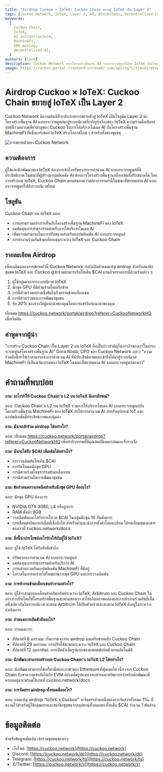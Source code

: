 ```yaml
---
title: "Airdrop Cuckoo × IoTeX: Cuckoo Chain ขยายสู่ IoTeX เป็น Layer 2"
tags: [Cuckoo Network, IoTeX, Layer 2, AI, Blockchain, Decentralized Computing]
keywords:
  [
    Cuckoo Chain,
    IoTeX,
    AI infrastructure,
    MachineFi,
    GPU mining,
    decentralized AI,
  ]
authors: [lark]
description: Cuckoo Network ขยายโครงสร้างพื้นฐาน AI แบบกระจายศูนย์ไปยัง IoTeX เป็นโซลูชัน Layer 2 โดยผสานรวมกับระบบนิเวศ MachineFi ของ IoTeX เพื่อเสนอการคำนวณ AI ที่ปรับขนาดได้และการทำงานร่วมกันข้ามบล็อกเชน ค้นพบประโยชน์สำหรับนักพัฒนา นักขุด และผู้ใช้ IoTeX และเรียนรู้วิธีเข้าร่วม airdrop โทเค็น $CAI
image: https://cuckoo-portal-frontend.onrender.com/api/og?title=Airdrop%20Cuckoo%20%C3%97%20IoTeX:%20Cuckoo%20Chain%20%E0%B8%82%E0%B8%A2%E0%B8%B2%E0%B8%A2%E0%B8%AA%E0%B8%B9%E0%B9%88%20IoTeX%20%E0%B9%80%E0%B8%9B%E0%B9%87%E0%B8%99%20Layer%202
---
```


# Airdrop Cuckoo × IoTeX: Cuckoo Chain ขยายสู่ IoTeX เป็น Layer 2

Cuckoo Network มีความยินดีที่จะประกาศการขยายตัวสู่ IoTeX เป็นโซลูชัน Layer 2 นำโครงสร้างพื้นฐาน AI แบบกระจายศูนย์มาสู่ระบบนิเวศที่เจริญรุ่งเรืองของ IoTeX ความร่วมมือเชิงกลยุทธ์นี้รวมความเชี่ยวชาญของ Cuckoo ในการให้บริการโมเดล AI กับโครงสร้างพื้นฐาน MachineFi ที่แข็งแกร่งของ IoTeX สร้างโอกาสใหม่ ๆ สำหรับทั้งสองชุมชน

![การขยายตัวของ Cuckoo Network](https://cuckoo-portal-frontend.onrender.com/api/og?title=Airdrop%20Cuckoo%20%C3%97%20IoTeX:%20Cuckoo%20Chain%20%E0%B8%82%E0%B8%A2%E0%B8%B2%E0%B8%A2%E0%B8%AA%E0%B8%B9%E0%B9%88%20IoTeX%20%E0%B9%80%E0%B8%9B%E0%B9%87%E0%B8%99%20Layer%202)

## **ความต้องการ**

ผู้ใช้และนักพัฒนาของ IoTeX ต้องการเข้าถึงทรัพยากรการคำนวณ AI แบบกระจายศูนย์ที่มีประสิทธิภาพ ในขณะที่ผู้สร้างแอปพลิเคชัน AI ต้องการโครงสร้างพื้นฐานบล็อกเชนที่ปรับขนาดได้ โดยการสร้างบน IoTeX, Cuckoo Chain ตอบสนองความต้องการเหล่านี้ในขณะที่ขยายตลาด AI แบบกระจายศูนย์ไปยังระบบนิเวศใหม่

## **โซลูชัน**

Cuckoo Chain บน IoTeX มอบ:

- การผสานรวมอย่างราบรื่นกับโครงสร้างพื้นฐาน MachineFi ของ IoTeX
- ลดต้นทุนการทำธุรกรรมสำหรับการให้บริการโมเดล AI
- เพิ่มความสามารถในการปรับขนาดสำหรับแอปพลิเคชัน AI แบบกระจายศูนย์
- การทำงานร่วมกันข้ามบล็อกเชนระหว่าง IoTeX และ Cuckoo Chain

## **รายละเอียด Airdrop**

เพื่อเฉลิมฉลองการขยายตัวนี้ Cuckoo Network กำลังเปิดตัวแคมเปญ airdrop สำหรับสมาชิกชุมชน IoTeX และ Cuckoo ผู้เข้าร่วมสามารถรับโทเค็น $CAI ผ่านกิจกรรมการมีส่วนร่วมต่าง ๆ:

1. ผู้ใช้กลุ่มแรกจากระบบนิเวศ IoTeX
2. นักขุด GPU ที่มีส่วนร่วมในเครือข่าย
3. การมีส่วนร่วมอย่างแข็งขันในกิจกรรมข้ามบล็อกเชน
4. การมีส่วนร่วมและการพัฒนาชุมชน
5. รับ _30%_ ของรางวัลผู้แนะนำของคุณโดยการแชร์ลิงก์แนะนำของคุณ

เยี่ยมชม https://cuckoo.network/portal/airdrop?referer=CuckooNetworkHQ เพื่อเริ่มต้น

## **คำพูดจากผู้นำ**

"การสร้าง Cuckoo Chain เป็น Layer 2 บน IoTeX ถือเป็นก้าวสำคัญในภารกิจของเราในการกระจายศูนย์โครงสร้างพื้นฐาน AI" Dora Noda, CPO ของ Cuckoo Network กล่าว "ความร่วมมือนี้ทำให้เราสามารถนำการคำนวณ AI ที่มีประสิทธิภาพและเข้าถึงได้มาสู่ระบบนิเวศ MachineFi ที่เป็นนวัตกรรมของ IoTeX ในขณะที่ขยายตลาด AI แบบกระจายศูนย์ของเรา"

# **คำถามที่พบบ่อย**

**ถาม: อะไรทำให้ Cuckoo Chain's L2 บน IoTeX มีเอกลักษณ์?**

ตอบ: Cuckoo Chain's L2 บน IoTeX รวมการให้บริการโมเดล AI แบบกระจายศูนย์กับโครงสร้างพื้นฐาน MachineFi ของ IoTeX ทำให้การคำนวณ AI สำหรับอุปกรณ์ IoT และแอปพลิเคชันมีประสิทธิภาพและคุ้มค่า

**ถาม: ฉันจะเข้าร่วม airdrop ได้อย่างไร?**

ตอบ: เยี่ยมชม https://cuckoo.network/portal/airdrop?referer=CuckooNetworkHQ เพื่อทำกิจกรรมที่มีคุณสมบัติเหมาะสมและรับรางวัล

**ถาม: ฉันจะได้รับ $CAI เพิ่มเติมได้อย่างไร?**

- การวางเดิมพันโทเค็น $CAI
- การรันโหนดนักขุด GPU
- การมีส่วนร่วมในธุรกรรมข้ามบล็อกเชน
- การมีส่วนร่วมในการพัฒนาชุมชน

**ถาม: ข้อกำหนดทางเทคนิคสำหรับนักขุด GPU คืออะไร?**

ตอบ: นักขุด GPU ต้องการ:

- NVIDIA GTX 3080, L4 หรือสูงกว่า
- RAM ขั้นต่ำ 8GB
- วางเดิมพันและได้รับการโหวต $CAI ในกลุ่มนักขุด 10 อันดับแรก
- การเชื่อมต่ออินเทอร์เน็ตที่เชื่อถือได้ สำหรับคำแนะนำการตั้งค่าโดยละเอียด โปรดเยี่ยมชมเอกสารของเราที่ cuckoo.network/docs

**ถาม: สิ่งนี้นำประโยชน์อะไรบ้างให้กับผู้ใช้ IoTeX?**

ตอบ: ผู้ใช้ IoTeX ได้รับสิทธิ์เข้าถึง:

- ทรัพยากรการคำนวณ AI แบบกระจายศูนย์
- ลดต้นทุนการทำธุรกรรมสำหรับบริการ AI
- การผสานรวมกับแอปพลิเคชัน MachineFi ที่มีอยู่
- โอกาสในการหารายได้ใหม่ผ่านการขุด GPU และการวางเดิมพัน

**ถาม: การทำงานข้ามบล็อกเชนทำงานอย่างไร?**

ตอบ: ผู้ใช้จะสามารถเคลื่อนย้ายสินทรัพย์ระหว่าง IoTeX, Arbitrum และ Cuckoo Chain ได้อย่างราบรื่นโดยใช้โครงสร้างพื้นฐานสะพานของเรา ทำให้เกิดสภาพคล่องและการทำงานร่วมกันที่เป็นหนึ่งเดียวกันในระบบนิเวศ สะพาน Arbitrum ได้เปิดตัวแล้วและสะพาน IoTeX ยังอยู่ในระหว่างดำเนินการ

**ถาม: กำหนดการเปิดตัวคืออะไร?**

ตอบ: กำหนดการ:

- สัปดาห์ที่ 8 มกราคม: เริ่มการแจกจ่าย airdrop บนเครือข่ายหลัก Cuckoo Chain
- สัปดาห์ที่ 29 มกราคม: การปรับใช้สะพานระหว่าง IoTeX และ Cuckoo Chain
- สัปดาห์ที่ 12 กุมภาพันธ์: การเปิดตัวเต็มรูปแบบของแพลตฟอร์มตัวแทนอัตโนมัติ

**ถาม: นักพัฒนาสามารถสร้างบน Cuckoo Chain's IoTeX L2 ได้อย่างไร?**

ตอบ: นักพัฒนาสามารถใช้เครื่องมือและภาษาของ Ethereum ที่คุ้นเคยได้ เนื่องจาก Cuckoo Chain รักษาความเข้ากันได้กับ EVM อย่างเต็มรูปแบบ เอกสารและทรัพยากรสำหรับนักพัฒนาที่ครอบคลุมจะพร้อมใช้งานที่ cuckoo.network/docs

**ถาม: การจัดสรร airdrop ทั้งหมดคืออะไร?**

ตอบ: แคมเปญ airdrop “IoTeX x Cuckoo” จะจัดสรรส่วนหนึ่งของการจัดสรรทั้งหมด 1‰ ที่สงวนไว้สำหรับผู้ใช้กลุ่มแรกและสมาชิกชุมชนจากอุปทานทั้งหมดของโทเค็น $CAI จำนวน 1 พันล้าน

# **ข้อมูลติดต่อ**

สำหรับข้อมูลเพิ่มเติม เข้าร่วมชุมชนของเรา:

- เว็บไซต์: [https://cuckoo.network](https://cuckoo.network)
- Discord: [https://cuckoo.network/dc](https://cuckoo.network/dc)
- Telegram: [https://cuckoo.network/tg](https://cuckoo.network/tg)
- X/Twitter: [https://cuckoo.network/x](https://cuckoo.network/x)
